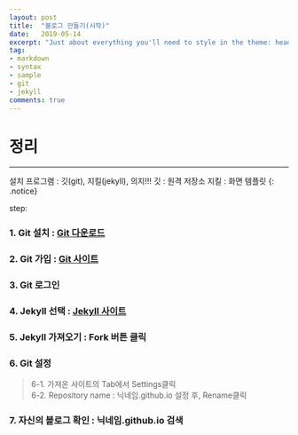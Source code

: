 ```yaml
---
layout: post
title:  "블로그 만들기(시작)"
date:   2019-05-14
excerpt: "Just about everything you'll need to style in the theme: headings, paragraphs, blockquotes, tables, code blocks, and more."
tag:
- markdown 
- syntax
- sample
- git
- jekyll
comments: true
---
```


# 정리
<hr/>

설치 프로그램 : 깃(git), 지킬(jekyll), 의지!!!
깃 : 원격 저장소
지킬 : 화면 템플릿
{: .notice}

step:
### 1. Git 설치 : <a class = "btn btn-title" href="https://git-scm.com/"> Git 다운로드</a>

### 2. Git 가입 : <a class = "btn btn-title" href="https://github.com/"> Git 사이트</a>

### 3. Git 로그인

### 4. Jekyll 선택 : <a class = "btn btn-title" href="http://jekyllthemes.org/"> Jekyll 사이트</a>

### 5. Jekyll 가져오기 : Fork 버튼 클릭

### 6. Git 설정
> 6-1. 가져온 사이트의 Tab에서 Settings클릭 <br/>
6-2. Repository name : 닉네임.github.io 설정 후, Rename클릭

### 7. 자신의 블로그 확인 : 닉네임.github.io 검색
